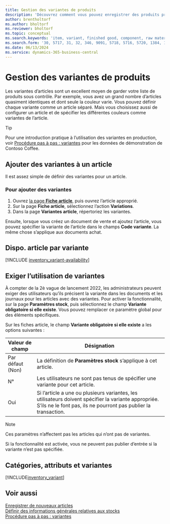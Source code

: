 ```yaml
---
title: Gestion des variantes de produits
description: 'Découvrez comment vous pouvez enregistrer des produits presque identiques, mais dont la couleur, la taille ou le matériau varient en tant que variantes d’articles.'
author: brentholtorf
ms.author: bholtorf
ms.reviewer: bholtorf
ms.topic: conceptual
ms.search.keywords: 'item, variant, finished good, component, raw material, assembly item, item substitution'
ms.search.form: '30, 5717, 31, 32, 346, 9091, 5718, 5716, 5720, 1384, 1383, 35, 5404, 1378, 5719'
ms.date: 06/13/2024
ms.service: dynamics-365-business-central
---
```

# Gestion des variantes de produits

Les variantes d’articles sont un excellent moyen de garder votre liste de produits sous contrôle. Par exemple, vous avez un grand nombre d’articles quasiment identiques et dont seule la couleur varie. Vous pouvez définir chaque variante comme un article séparé. Mais vous choisissez aussi de configurer un article et de spécifier les différentes couleurs comme variantes de l’article.  

> [!TIP]
> Pour une introduction pratique à l’utilisation des variantes en production, voir [Procédure pas à pas : variantes](contoso-coffee/manufacturing/variants.md) pour les données de démonstration de Contoso Coffee.  

## Ajouter des variantes à un article

Il est assez simple de définir des variantes pour un article.  

### Pour ajouter des variantes

1. Ouvrez [la page **Fiche article**](https://businesscentral.dynamics.com/?page=31), puis ouvrez l’article approprié.  
2. Sur la page **Fiche article**, sélectionnez l’action **Variations**.  
3. Dans la page **Variantes article**, répertoriez les variantes.  

Ensuite, lorsque vous créez un document de vente et ajoutez l’article, vous pouvez spécifier la variante de l’article dans le champs **Code variante**. La même chose s’applique aux documents achat.  

## Dispo. article par variante

[!INCLUDE [inventory_variant-availability](includes/inventory_variant-availability.md)]

## Exiger l’utilisation de variantes

À compter de la 2è vague de lancement 2022, les administrateurs peuvent exiger des utilisateurs qu’ils précisent la variante dans les documents et les journaux pour les articles avec des variantes. Pour activer la fonctionnalité, sur la page **Paramètres stock**, puis sélectionnez le champ **Variante obligatoire si elle existe**. Vous pouvez remplacer ce paramètre global pour des éléments spécifiques.  

Sur les fiches article, le champ **Variante obligatoire si elle existe** a les options suivantes :

|Valeur de champ |Désignation|
|---------|----|
|Par défaut (Non)| La définition de **Paramètres stock** s’applique à cet article.|
|N°| Les utilisateurs ne sont pas tenus de spécifier une variante pour cet article.|
|Oui| Si l’article a une ou plusieurs variantes, les utilisateurs doivent spécifier la variante appropriée. S’ils ne le font pas, ils ne pourront pas publier la transaction.|

> [!NOTE]
> Ces paramètres n’affectent pas les articles qui n’ont pas de variantes.

Si la fonctionnalité est activée, vous ne peuvent pas publier d’entrée si la variante n’est pas spécifiée.

## Catégories, attributs et variantes

[!INCLUDE[inventory_variant](includes/inventory_variant.md)]

## Voir aussi

[Enregistrer de nouveaux articles](inventory-how-register-new-items.md)  
[Définir des informations générales relatives aux stocks](inventory-how-setup-general.md)  
[Procédure pas à pas : variantes](contoso-coffee/manufacturing/variants.md)  

